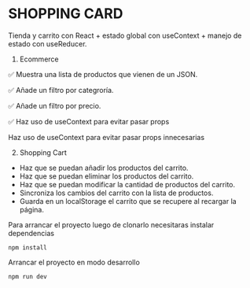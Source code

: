 # SHOPPING CARD
Tienda y carrito con React + estado global con useContext + manejo de estado con useReducer.

1. Ecommerce

✅ Muestra una lista de productos que vienen de un JSON.

✅ Añade un filtro por categroría.

✅ Añade un filtro por precio.

✅ Haz uso de useContext para evitar pasar props 


Haz uso de useContext para evitar pasar props innecesarias

2. Shopping Cart

- Haz que se puedan añadir los productos del carrito.
- Haz que se puedan eliminar los productos del carrito.
- Haz que se puedan modificar la cantidad de productos del carrito.
- Sincroniza los cambios del carrito con la lista de productos.
- Guarda en un localStorage el carrito que se recupere al recargar la página.

Para arrancar el proyecto luego de clonarlo necesitaras instalar dependencias
```node
npm install
```

Arrancar el proyecto en modo desarrollo
```node
npm run dev
```